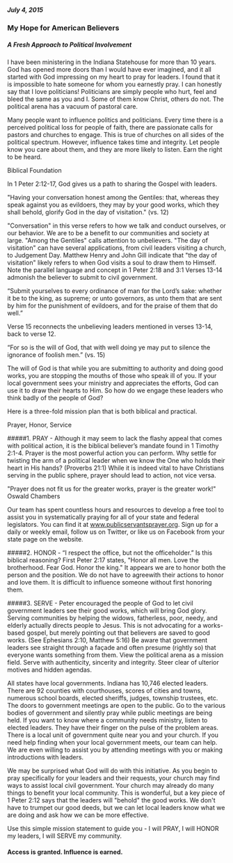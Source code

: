 ##### July 4, 2015

### My Hope for American Believers

##### A Fresh Approach to Political Involvement

I have been ministering in the Indiana Statehouse for more than 10 years. God has opened more doors than I would have ever imagined, and it all started with God impressing on my heart to pray for leaders. I found that it is impossible to hate someone for whom you earnestly pray. I can honestly say that I love politicians! Politicians are simply people who hurt, feel and bleed the same as you and I. Some of them know Christ, others do not. The political arena has a vacuum of pastoral care.

Many people want to influence politics and politicians. Every time there is a perceived political loss for people of faith, there are passionate calls for pastors and churches to engage. This is true of churches on all sides of the political spectrum. However, influence takes time and integrity. Let people know you care about them, and they are more likely to listen. Earn the right to be heard.

Biblical Foundation

In 1 Peter 2:12-17, God gives us a path to sharing the Gospel with leaders.

"Having your conversation honest among the Gentiles: that, whereas they speak against you as evildoers, they may by your good works, which they shall behold, glorify God in the day of visitation." (vs. 12)

"Conversation" in this verse refers to how we talk and conduct ourselves, or our behavior. We are to be a benefit to our communities and society at large.
"Among the Gentiles" calls attention to unbelievers.
"The day of visitation" can have several applications, from civil leaders visiting a church, to Judgement Day. Matthew Henry and John Gill indicate that "the day of visitation" likely refers to when God visits a soul to draw them to Himself.
Note the parallel language and concept in 1 Peter 2:18 and 3:1
Verses 13-14 admonish the believer to submit to civil government.

“Submit yourselves to every ordinance of man for the Lord’s sake: whether it be to the king, as supreme; or unto governors, as unto them that are sent by him for the punishment of evildoers, and for the praise of them that do well.”

Verse 15 reconnects the unbelieving leaders mentioned in verses 13-14, back to verse 12.

“For so is the will of God, that with well doing ye may put to silence the ignorance of foolish men.” (vs. 15)

The will of God is that while you are submitting to authority and doing good works, you are stopping the mouths of those who speak ill of you. If your local government sees your ministry and appreciates the efforts, God can use it to draw their hearts to Him. So how do we engage these leaders who think badly of the people of God?

Here is a three-fold mission plan that is both biblical and practical.

Prayer, Honor, Service

#####1. PRAY - Although it may seem to lack the flashy appeal that comes with political action, it is the biblical believer’s mandate found in 1 Timothy 2:1-4. Prayer is the most powerful action you can perform. Why settle for twisting the arm of a political leader when we know the One who holds their heart in His hands? (Proverbs 21:1) While it is indeed vital to have Christians serving in the public sphere, prayer should lead to action, not vice versa.

"Prayer does not fit us for the greater works, prayer is the greater work!" Oswald Chambers

Our team has spent countless hours and resources to develop a free tool to assist you in systematically praying for all of your state and federal legislators. You can find it at www.publicservantsprayer.org. Sign up for a daily or weekly email, follow us on Twitter, or like us on Facebook from your state page on the website.

#####2. HONOR - “I respect the office, but not the officeholder.” Is this biblical reasoning? First Peter 2:17 states, "Honor all men. Love the brotherhood. Fear God. Honor the king." It appears we are to honor both the person and the position. We do not have to agreewith their actions to honor and love them. It is difficult to influence someone without first honoring them.

#####3. SERVE - Peter encouraged the people of God to let civil government leaders see their good works, which will bring God glory. Serving communities by helping the widows, fatherless, poor, needy, and elderly actually directs people to Jesus. This is not advocating for a works-based gospel, but merely pointing out that believers are saved to good works. (See Ephesians 2:10, Matthew 5:16) Be aware that government leaders see straight through a façade and often presume (rightly so) that everyone wants something from them. View the political arena as a mission field. Serve with authenticity, sincerity and integrity. Steer clear of ulterior motives and hidden agendas.

All states have local governments. Indiana has 10,746 elected leaders. There are 92 counties with courthouses, scores of cities and towns, numerous school boards, elected sheriffs, judges, township trustees, etc. The doors to government meetings are open to the public. Go to the various bodies of government and silently pray while public meetings are being held. If you want to know where a community needs ministry, listen to elected leaders. They have their finger on the pulse of the problem areas. There is a local unit of government quite near you and your church. If you need help finding when your local government meets, our team can help. We are even willing to assist you by attending meetings with you or making introductions with leaders.

We may be surprised what God will do with this initiative. As you begin to pray specifically for your leaders and their requests, your church may find ways to assist local civil government. Your church may already do many things to benefit your local community. This is wonderful, but a key piece of 1 Peter 2:12 says that the leaders will "behold" the good works. We don't have to trumpet our good deeds, but we can let local leaders know what we are doing and ask how we can be more effective.

Use this simple mission statement to guide you - I will PRAY, I will HONOR my leaders, I will SERVE my community.

#### Access is granted. Influence is earned.
